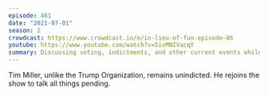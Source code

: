```yaml
---
episode: 461
date: "2021-07-01"
season: 2
crowdcast: https://www.crowdcast.io/e/in-lieu-of-fun-episode-86
youtube: https://www.youtube.com/watch?v=5ivMNIVacqY
summary: Discussing voting, indictments, and other current events while Kate is off having (actual) fun
---
```

Tim Miller, unlike the Trump Organization, remains unindicted. He rejoins the show to talk all things pending.
